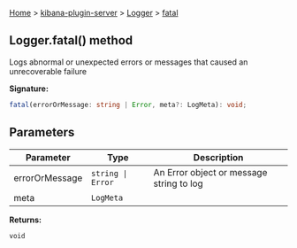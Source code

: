 [Home](./index) &gt; [kibana-plugin-server](./kibana-plugin-server.md) &gt; [Logger](./kibana-plugin-server.logger.md) &gt; [fatal](./kibana-plugin-server.logger.fatal.md)

## Logger.fatal() method

Logs abnormal or unexpected errors or messages that caused an unrecoverable failure

<b>Signature:</b>

```typescript
fatal(errorOrMessage: string | Error, meta?: LogMeta): void;
```

## Parameters

|  Parameter | Type | Description |
|  --- | --- | --- |
|  errorOrMessage | <code>string &#124; Error</code> | An Error object or message string to log |
|  meta | <code>LogMeta</code> |  |

<b>Returns:</b>

`void`

